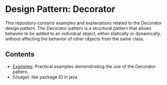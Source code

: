 # Design Pattern: Decorator

This repository contains examples and explanations related to the Decorator design pattern. The Decorator pattern is a structural pattern that allows behavior to be added to an individual object, either statically or dynamically, without affecting the behavior of other objects from the same class.

## Contents

- [Examples](./src/IngredientsPizza/DecoratorPizza.java): Practical examples demonstrating the use of the Decorator pattern.
- [Usage]: like package IO in java


